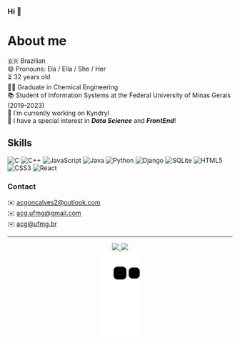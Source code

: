 ### Hi 👋

<!--
**goncalves-ac/Goncalves-AC** is a ✨ _special_ ✨ repository because its `README.md` (this file) appears on your GitHub profile.

Here are some ideas to get you started:

- 🔭 I’m currently working on ...
- 🌱 I’m currently learning ...
- 👯 I’m looking to collaborate on ...
- 🤔 I’m looking for help with ...
- 💬 Ask me about ...
- 📫 How to reach me: ...
- 😄 Pronouns: ...
- ⚡ Fun fact: ...
-->

# About me
🇧🇷 Brazilian<br />
😄 Pronouns: Ela / Ella / She / Her<br />
⏳ 32 years old<br />
👨‍🎓 Graduate in Chemical Engineering<br />
📚 Student of Information Systems at the Federal University of Minas Gerais (2019-2023)<br />
🔭 I’m currently working on Kyndryl<br />
🤩 I have a special interest in ***Data Science*** and ***FrontEnd***!<br />

## Skills
![C](https://img.shields.io/badge/C-00599C?style=for-the-badge&logo=c&logoColor=white)
![C++](https://img.shields.io/badge/C%2B%2B-00599C?style=for-the-badge&logo=c%2B%2B&logoColor=white)
![JavaScript](https://img.shields.io/badge/JavaScript-F7DF1E?style=for-the-badge&logo=javascript&logoColor=black)
![Java](https://img.shields.io/badge/Java-ED8B00?style=for-the-badge&logo=java&logoColor=white)
![Python](https://img.shields.io/badge/Python-14354C?style=for-the-badge&logo=python&logoColor=white)
![Django](https://img.shields.io/badge/Django-092E20?style=for-the-badge&logo=django&logoColor=white)
![SQLite](https://img.shields.io/badge/SQLite-07405E?style=for-the-badge&logo=sqlite&logoColor=white)
![HTML5](https://img.shields.io/badge/HTML5-E34F26?style=for-the-badge&logo=html5&logoColor=white)
![CSS3](https://img.shields.io/badge/CSS3-1572B6?style=for-the-badge&logo=css3&logoColor=white)
![React](https://img.shields.io/badge/React-61DAFB?style=for-the-badge&logo=react&logoColor=black)

### Contact
✉️ acgoncalves2@outlook.com<br />
✉️ acg.ufmg@gmail.com<br />
✉️ acg@ufmg.br<br />

---

<div align="center">
  <a href="https://github.com/goncalves-ac">
  <img height="220em" src="https://github-readme-stats.vercel.app/api?username=goncalves-ac&show_icons=true&theme=midnight-purple"/>
  <img height="220em" src="https://github-readme-stats.vercel.app/api/top-langs/?username=goncalves-ac&theme=midnight-purple"/>
</div>

<div align="center">
  <img src="https://github.com/rafaballerini/rafaballerini/blob/output/github-contribution-grid-snake.svg"/>
</div>
 
